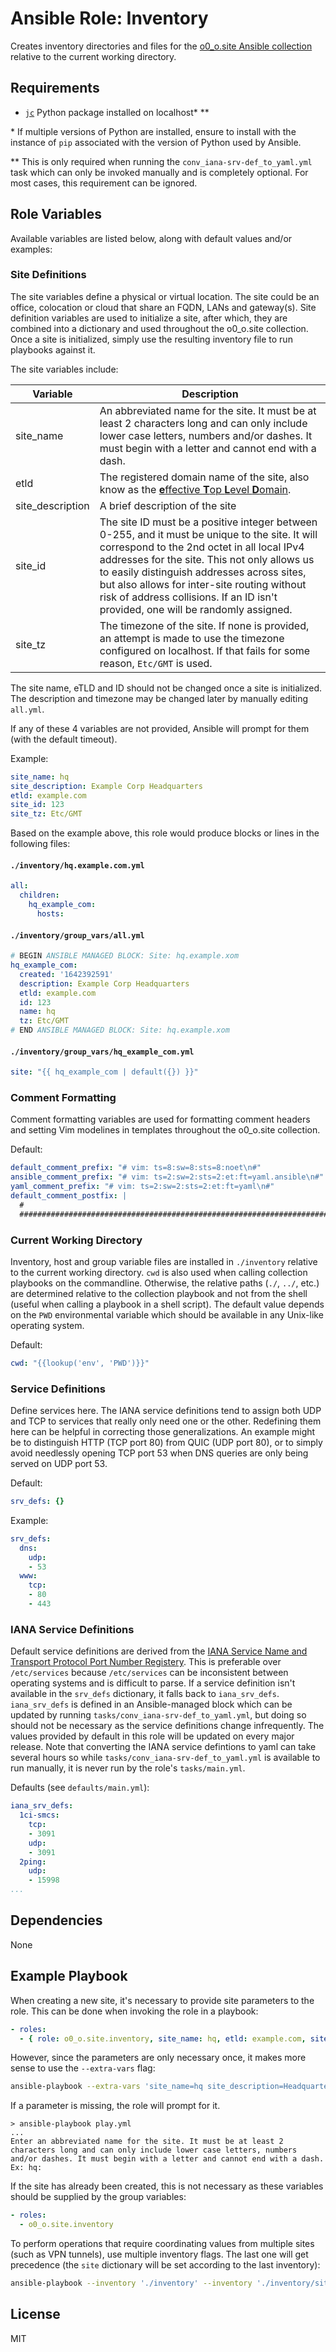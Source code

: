 # Ansible Role: Inventory

Creates inventory directories and files for the [o0_o.site Ansible collection](https://github.com/o0-o/ansible_collection_site) relative to the current working directory.

## Requirements

* [`jc`](https://pypi.org/project/jc/) Python package installed on localhost* **

\* If multiple versions of Python are installed, ensure to install with the instance of `pip` associated with the version of Python used by Ansible.

\** This is only required when running the `conv_iana-srv-def_to_yaml.yml` task which can only be invoked manually and is completely optional. For most cases, this requirement can be ignored.

## Role Variables

Available variables are listed below, along with default values and/or examples:

### Site Definitions

The site variables define a physical or virtual location. The site could be an office, colocation or cloud that share an FQDN, LANs and gateway(s). Site definition variables are used to initialize a site, after which, they are combined into a dictionary and used throughout the o0_o.site collection. Once a site is initialized, simply use the resulting inventory file to run playbooks against it.

The site variables include:

Variable | Description
---|---
site_name | An abbreviated name for the site. It must be at least 2 characters long and can only include lower case letters, numbers and/or dashes. It must begin with a letter and cannot end with a dash.
etld | The registered domain name of the site, also know as the [**e**ffective **T**op **L**evel **D**omain](https://en.wikipedia.org/wiki/Public_Suffix_List).
site_description | A brief description of the site
site_id | The site ID must be a positive integer between 0-255, and it must be unique to the site. It will correspond to the 2nd octet in all local IPv4 addresses for the site. This not only allows us to easily distinguish addresses across sites, but also allows for inter-site routing without risk of address collisions. If an ID isn't provided, one will be randomly assigned.
site_tz | The timezone of the site. If none is provided, an attempt is made to use the timezone configured on localhost. If that fails for some reason, `Etc/GMT` is used.

The site name, eTLD and ID should not be changed once a site is initialized. The description and timezone may be changed later by manually editing `all.yml`.

If any of these 4 variables are not provided, Ansible will prompt for them (with the default timeout).

Example:

```yaml
site_name: hq
site_description: Example Corp Headquarters
etld: example.com
site_id: 123
site_tz: Etc/GMT
```

Based on the example above, this role would produce blocks or lines in the following files:

#### `./inventory/hq.example.com.yml`

```yaml
all:
  children:
    hq_example_com:
      hosts:
```

#### `./inventory/group_vars/all.yml`

```yaml
# BEGIN ANSIBLE MANAGED BLOCK: Site: hq.example.xom
hq_example_com:
  created: '1642392591'
  description: Example Corp Headquarters
  etld: example.com
  id: 123
  name: hq
  tz: Etc/GMT
# END ANSIBLE MANAGED BLOCK: Site: hq.example.xom
```

#### `./inventory/group_vars/hq_example_com.yml`

```yaml
site: "{{ hq_example_com | default({}) }}"
```

### Comment Formatting

Comment formatting variables are used for formatting comment headers and setting Vim modelines in templates throughout the o0_o.site collection.

Default:

```yaml
default_comment_prefix: "# vim: ts=8:sw=8:sts=8:noet\n#"
ansible_comment_prefix: "# vim: ts=2:sw=2:sts=2:et:ft=yaml.ansible\n#"
yaml_comment_prefix: "# vim: ts=2:sw=2:sts=2:et:ft=yaml\n#"
default_comment_postfix: |
  #
  ########################################################################
```

### Current Working Directory

Inventory, host and group variable files are installed in `./inventory` relative to the current working directory. `cwd` is also used when calling collection playbooks on the commandline. Otherwise, the relative paths (`./`, `../`, etc.) are determined relative to the collection playbook and not from the shell (useful when calling a playbook in a shell script). The default value depends on the `PWD` environmental variable which should be available in any Unix-like operating system.

Default:

```yaml
cwd: "{{lookup('env', 'PWD')}}"
```

### Service Definitions

Define services here. The IANA service definitions tend to assign both UDP and TCP to services that really only need one or the other. Redefining them here can be helpful in correcting those generalizations. An example might be to distinguish HTTP (TCP port 80) from QUIC (UDP port 80), or to simply avoid needlessly opening TCP port 53 when DNS queries are only being served on UDP port 53.

Default:

```yaml
srv_defs: {}
```

Example:

```yaml
srv_defs:
  dns:
    udp:
    - 53
  www:
    tcp:
    - 80
    - 443
```

### IANA Service Definitions

Default service definitions are derived from the [IANA Service Name and Transport Protocol Port Number Registery](https://www.iana.org/assignments/service-names-port-numbers). This is preferable over `/etc/services` because `/etc/services` can be inconsistent between operating systems and is difficult to parse. If a service definition isn't available in the `srv_defs` dictionary, it falls back to `iana_srv_defs`. `iana_srv_defs` is defined in an Ansible-managed block which can be updated by running `tasks/conv_iana-srv-def_to_yaml.yml`, but doing so should not be necessary as the service definitions change infrequently. The values provided by default in this role will be updated on every major release. Note that converting the IANA service defintions to yaml can take several hours so while `tasks/conv_iana-srv-def_to_yaml.yml` is available to run manually, it is never run by the role's `tasks/main.yml`.

Defaults (see `defaults/main.yml`):

```yaml
iana_srv_defs:
  1ci-smcs:
    tcp:
    - 3091
    udp:
    - 3091
  2ping:
    udp:
    - 15998
...
```

## Dependencies

None

## Example Playbook

When creating a new site, it's necessary to provide site parameters to the role. This can be done when invoking the role in a playbook:

```yaml
- roles:
  - { role: o0_o.site.inventory, site_name: hq, etld: example.com, site_description: Headquarters }
```

However, since the parameters are only necessary once, it makes more sense to use the `--extra-vars` flag:

```sh
ansible-playbook --extra-vars 'site_name=hq site_description=Headquarters etld=example.com site_tz=Etc/GMT' play.yml
```

If a parameter is missing, the role will prompt for it.

```console
> ansible-playbook play.yml
...
Enter an abbreviated name for the site. It must be at least 2 characters long and can only include lower case letters, numbers and/or dashes. It must begin with a letter and cannot end with a dash. Ex: hq:

```

If the site has already been created, this is not necessary as these variables should be supplied by the group variables:

```yaml
- roles:
  - o0_o.site.inventory
```

To perform operations that require coordinating values from multiple sites (such as VPN tunnels), use multiple inventory flags. The last one will get precedence (the `site` dictionary will be set according to the last inventory):

```sh
ansible-playbook --inventory './inventory' --inventory './inventory/site.example.com.yml' play.yml
```

## License

MIT
